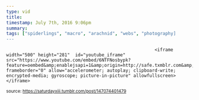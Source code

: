 ```yaml
---
type: vid
title: 
timestamp: July 7th, 2016 9:06pm
summary: 
tags: ["spiderlings", "macro", "arachnid", "webs", "photography]
---
```


                
                
                
                
                
                
                
                
                                                            <iframe width="500" height="281"  id="youtube_iframe" src="https://www.youtube.com/embed/6NTFNosbypk?feature=oembed&amp;enablejsapi=1&amp;origin=http://safe.txmblr.com&amp;wmode=opaque" frameborder="0" allow="accelerometer; autoplay; clipboard-write; encrypted-media; gyroscope; picture-in-picture" allowfullscreen></iframe>                    
                                                    
<small>source: https://saturdayxiii.tumblr.com/post/147074401479</small>